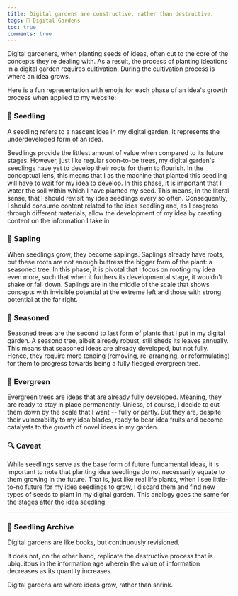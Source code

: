 ```yaml
---
title: Digital gardens are constructive, rather than destructive.
tags: 🌱-Digital-Gardens
toc: true
comments: true
---
```


Digital gardeners, when planting seeds of ideas, often cut to the core of the concepts they're dealing with. As a result, the process of planting ideations in a digital garden requires cultivation. During the cultivation process is where an idea grows.

Here is a fun representation with emojis for each phase of an idea's growth process when applied to my website:

### 🌱 Seedling
A seedling refers to a nascent idea in my digital garden. It represents the underdeveloped form of an idea. 

Seedlings provide the littlest amount of value when compared to its future stages. However, just like regular soon-to-be trees, my digital garden's seedlings have yet to develop their roots for them to flourish. In the conceptual lens, this means that I as the machine that planted this seedling will have to wait for my idea to develop. In this phase, it is important that I water the soil within which I have planted my seed. This means, in the literal sense, that I should revisit my idea seedlings every so often. Consequently, I should consume content related to the idea seedling and, as I progress through different materials, allow the development of my idea by creating content on the information I take in.

### 🌿 Sapling
When seedlings grow, they become saplings. Saplings already have roots, but these roots are not enough buttress the bigger form of the plant: a seasoned tree. In this phase, it is pivotal that I focus on rooting my idea even more, such that when it furthers its developmental stage, it wouldn't shake or fall down. Saplings are in the middle of the  scale that shows concepts with invisible potential at the extreme left and those with strong potential at the far right.

###  🌳 Seasoned
Seasoned trees are the second to last form of plants that I put in my digital garden. A seasond tree, albeit already robust, still sheds its leaves annually. This means that seasoned ideas are already developed, but not fully. Hence, they require more tending (removing, re-arranging, or reformulating) for them to progress towards being a fully fledged evergreen tree. 

###  🌲 Evergreen
Evergreen trees are ideas that are already fully developed. Meaning, they are ready to stay in place permanently. Unless, of course, I decide to cut them down by the scale that I want -- fully or partly. But they are, despite their vulnerability to my idea blades, ready to bear idea fruits and become catalysts to the growth of novel ideas in my garden. 

### 🔍 Caveat

While seedlings serve as the base form of future fundamental ideas, it is important to note that planting idea seedlings do not necessarily equate to them growing in the future. That is, just like real life plants, when I see little-to-no future for my idea seedlings to grow, I discard them and find new types of seeds to plant in my digital garden. This analogy goes the same for the stages after the idea seedling.

---

### 🌱 Seedling Archive

Digital gardens are like books, but continuously revisioned.

It does not, on the other hand, replicate the destructive process that is ubiquitous in the information age wherein the value of information decreases as its quantity increases.

Digital gardens are where ideas grow, rather than shrink. 


